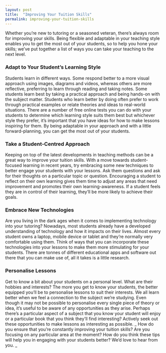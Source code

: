 ```yaml
---
layout: post
title:  "Improving Your Tuition Skills"
permalink: improving-your-tuition-skills
---
```

Whether you’re new to tutoring or a seasoned veteran, there’s always room for
improving your skills. Being flexible and adaptable in your teaching style
enables you to get the most out of your students, so to help you hone your
skills; we’ve put together a list of ways you can take your teaching to the
next level. 

### Adapt to Your Student’s Learning Style

Students learn in
different ways. Some respond better to a more visual approach using images,
diagrams and videos, whereas others are more reflective, preferring to learn
through reading and taking notes. Some students learn best by taking a
practical approach and being hands-on with the subject matter. Students who
learn better by doing often prefer to work through practical examples or
relate theories and ideas to real-world situations. There are a number of free
online tests you can do with your students to determine which learning style
suits them best but whichever style they prefer, it’s important that you have
ideas for how to make lessons inspiring for them. By being adaptable in your
approach and with a little forward-planning, you can get the most out of your
students. 

### Take a Student-Centred Approach

Keeping on top of the latest
developments in teaching methods can be a great way to improve your tuition
skills. With a move towards student-focused learning in recent years, try
embracing some new techniques to better engage your students with your
lessons. Ask them questions and ask for their thoughts on a particular topic
or question. Encouraging a student to reflect on their own learning gives them
time to adjust any areas that need improvement and promotes their own
learning-awareness. If a student feels they are in control of their learning,
they’ll be more likely to achieve their goals. 

### Embrace New Technologies

Are you living in the dark ages when it comes to implementing technology into
your tutoring? Nowadays, most students already have a developed understanding
of technology and how it impacts on their lives. Almost every student owns a
laptop, mobile device or tablet and they’re normally very comfortable using
them. Think of ways that you can incorporate these technologies into your
lessons to make them more stimulating for your students. There are tonnes of
different educational apps and software out there that you can make use of,
all it takes is a little research. 

### Personalise Lessons

Get to know a bit
about your students on a personal level. What are their hobbies and interests?
The more you get to know your students, the better equipped you’ll be to
personalise lessons to suit their interests. We all learn better when we feel
a connection to the subject we’re studying. Even though it may not be possible
to personalise every single piece of theory or idea, it’s useful to be aware
of any opportunities as they arise. Perhaps there’s a particular aspect of a
subject that you know your student will enjoy or a particular book that you
think they’ll find interesting? Actively seek out these opportunities to make
lessons as interesting as possible. _ How do you ensure that you’re constantly
improving your tuition skills? Are you focusing on any particular area at the
moment? How do you think these tips will help you in engaging with your
students better? We’d love to hear from you. _
